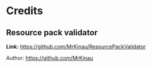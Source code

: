# Credits


## Resource pack validator
**Link:** https://github.com/MrKinau/ResourcePackValidator

Author: https://github.com/MrKinau
